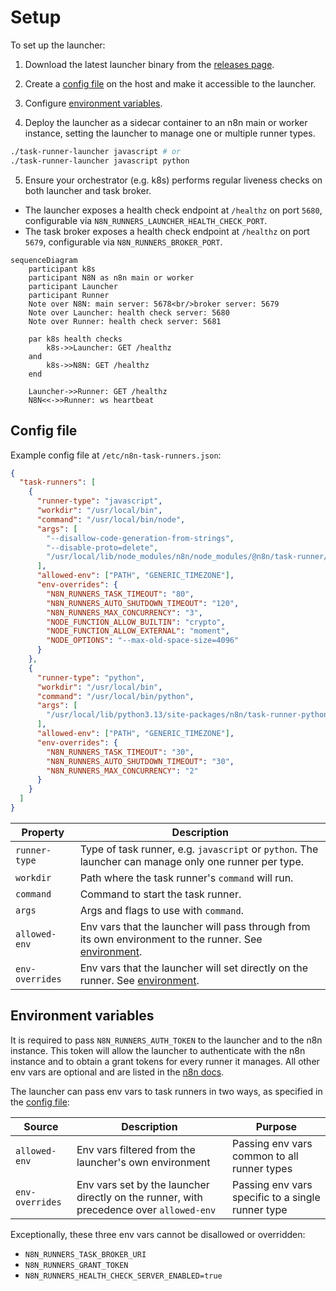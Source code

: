 # Setup

To set up the launcher:

1. Download the latest launcher binary from the [releases page](https://github.com/n8n-io/task-runner-launcher/releases).

2. Create a [config file](#config-file) on the host and make it accessible to the launcher.

3. Configure [environment variables](#environment-variables).

4. Deploy the launcher as a sidecar container to an n8n main or worker instance, setting the launcher to manage one or multiple runner types.

```sh
./task-runner-launcher javascript # or
./task-runner-launcher javascript python
```

5. Ensure your orchestrator (e.g. k8s) performs regular liveness checks on both launcher and task broker.

- The launcher exposes a health check endpoint at `/healthz` on port `5680`, configurable via `N8N_RUNNERS_LAUNCHER_HEALTH_CHECK_PORT`.
- The task broker exposes a health check endpoint at `/healthz` on port `5679`, configurable via `N8N_RUNNERS_BROKER_PORT`.

```mermaid
sequenceDiagram
    participant k8s
    participant N8N as n8n main or worker
    participant Launcher
    participant Runner
    Note over N8N: main server: 5678<br/>broker server: 5679
    Note over Launcher: health check server: 5680
    Note over Runner: health check server: 5681
    
    par k8s health checks
        k8s->>Launcher: GET /healthz
    and
        k8s->>N8N: GET /healthz
    end
    
    Launcher->>Runner: GET /healthz
    N8N<<->>Runner: ws heartbeat
```

## Config file

Example config file at `/etc/n8n-task-runners.json`:

```json
{
  "task-runners": [
    {
      "runner-type": "javascript",
      "workdir": "/usr/local/bin",
      "command": "/usr/local/bin/node",
      "args": [
        "--disallow-code-generation-from-strings",
        "--disable-proto=delete",
        "/usr/local/lib/node_modules/n8n/node_modules/@n8n/task-runner/dist/start.js"
      ],
      "allowed-env": ["PATH", "GENERIC_TIMEZONE"],
      "env-overrides": {
        "N8N_RUNNERS_TASK_TIMEOUT": "80",
        "N8N_RUNNERS_AUTO_SHUTDOWN_TIMEOUT": "120",
        "N8N_RUNNERS_MAX_CONCURRENCY": "3",
        "NODE_FUNCTION_ALLOW_BUILTIN": "crypto",
        "NODE_FUNCTION_ALLOW_EXTERNAL": "moment",
        "NODE_OPTIONS": "--max-old-space-size=4096"
      }
    },
    {
      "runner-type": "python",
      "workdir": "/usr/local/bin",
      "command": "/usr/local/bin/python",
      "args": [
        "/usr/local/lib/python3.13/site-packages/n8n/task-runner-python/main.py"
      ],
      "allowed-env": ["PATH", "GENERIC_TIMEZONE"],
      "env-overrides": {
        "N8N_RUNNERS_TASK_TIMEOUT": "30",
        "N8N_RUNNERS_AUTO_SHUTDOWN_TIMEOUT": "30",
        "N8N_RUNNERS_MAX_CONCURRENCY": "2"
      }
    }
  ]
}
```

| Property       | Description                                                                                                             |
| --------------- | ----------------------------------------------------------------------------------------------------------------------- |
| `runner-type`   | Type of task runner, e.g. `javascript` or `python`. The launcher can manage only one runner per type.                   |
| `workdir`       | Path where the task runner's `command` will run.                                                                                          |
| `command`       | Command to start the task runner.                                                                                       |
| `args`          | Args and flags to use with `command`.                                                                                           |
| `allowed-env`   | Env vars that the launcher will pass through from its own environment to the runner. See [environment](environment.md). |
| `env-overrides` | Env vars that the launcher will set directly on the runner. See [environment](environment.md).                          |

## Environment variables

It is required to pass `N8N_RUNNERS_AUTH_TOKEN` to the launcher and to the n8n instance. This token will allow the launcher to authenticate with the n8n instance and to obtain a grant tokens for every runner it manages. All other env vars are optional and are listed in the [n8n docs](https://docs.n8n.io/hosting/configuration/environment-variables/task-runners).

The launcher can pass env vars to task runners in two ways, as specified in the [config file](#config-file):

| Source | Description | Purpose |
|--------|-------------|------------|
| `allowed-env` | Env vars filtered from the launcher's own environment | Passing env vars common to all runner types |
| `env-overrides` | Env vars set by the launcher directly on the runner, with precedence over `allowed-env` | Passing env vars specific to a single runner type |

Exceptionally, these three env vars cannot be disallowed or overridden:

- `N8N_RUNNERS_TASK_BROKER_URI`
- `N8N_RUNNERS_GRANT_TOKEN`
- `N8N_RUNNERS_HEALTH_CHECK_SERVER_ENABLED=true`